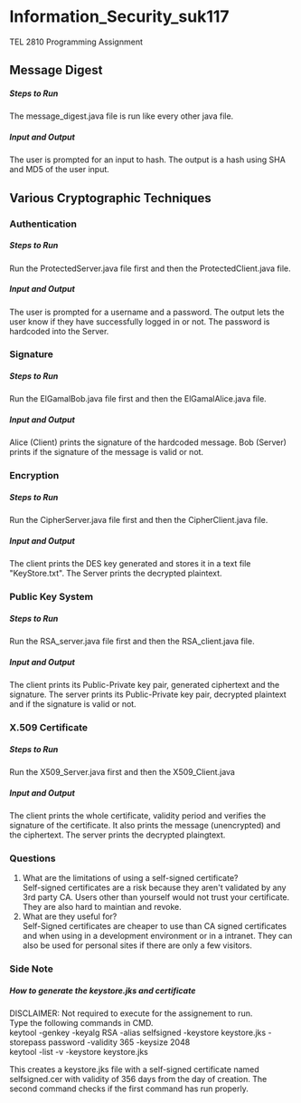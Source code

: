 # Information_Security_suk117

TEL 2810 Programming Assignment

## Message Digest

##### Steps to Run
The message_digest.java file is run like every other java file.

##### Input and Output
The user is prompted for an input to hash. The output is a hash using SHA and MD5 of the user input.

## Various Cryptographic Techniques

### Authentication

##### Steps to Run
Run the ProtectedServer.java file first and then the ProtectedClient.java file.

##### Input and Output
The user is prompted for a username and a password. The output lets the user know if they have successfully logged in or not. The password is hardcoded into the Server.

### Signature

##### Steps to Run
Run the ElGamalBob.java file first and then the ElGamalAlice.java file.

##### Input and Output
Alice (Client) prints the signature of the hardcoded message. Bob (Server) prints if the signature of the message is valid or not.

### Encryption

##### Steps to Run
Run the CipherServer.java file first and then the CipherClient.java file.

##### Input and Output
The client prints the DES key generated and stores it in a text file "KeyStore.txt". The Server prints the decrypted plaintext.

### Public Key System

##### Steps to Run
Run the RSA_server.java file first and then the RSA_client.java file.

##### Input and Output
The client prints its Public-Private key pair, generated ciphertext and the signature. The server prints its Public-Private key pair, decrypted plaintext and if the signature is valid or not.

### X.509 Certificate

##### Steps to Run
Run the X509_Server.java first and then the X509_Client.java

##### Input and Output
The client prints the whole certificate, validity period and verifies the signature of the certificate. It also prints the message (unencrypted) and the ciphertext. The server prints the decrypted plaingtext.

### Questions

1. What are the limitations of using a self-signed certificate?  
Self-signed certificates are a risk because they aren't validated by any 3rd party CA.
Users other than yourself would not trust your certificate. They are also hard to maintian and revoke.
2. What are they useful for?  
Self-Signed certificates are cheaper to use than CA signed certificates and when using in a development environment or in a intranet.
They can also be used for personal sites if there are only a few visitors.

### Side Note

##### How to generate the keystore.jks and certificate
DISCLAIMER: Not required to execute for the assignement to run.  
Type the following commands in CMD.  
keytool -genkey -keyalg RSA -alias selfsigned -keystore keystore.jks -storepass password -validity 365 -keysize 2048  
keytool -list -v -keystore keystore.jks  

This creates a keystore.jks file with a self-signed certificate named selfsigned.cer with validity of 356 days from the day of creation.
The second command checks if the first command has run properly.